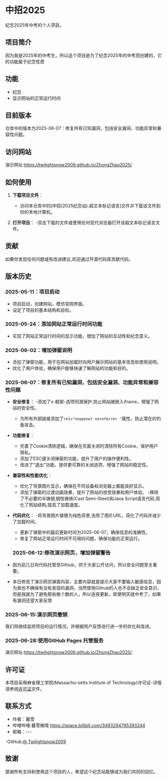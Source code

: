 # 中招2025

纪念2025年中考的个人项目。

## 项目简介

因为我是2025年的中考生，所以这个项目是为了纪念2025年的中考而创建的，它的功能属于纪念性质

## 功能

- 纪念
- 显示网站的正常运行时间

## 目前版本
仓库中的版本为2025-06-07：修复所有已知漏洞，包括安全漏洞、功能异常和兼容性问题。

## 访问网站
演示网址:https://twilightsnow2009.github.io/ZhongZhao2025/

## 如何使用
1. **下载项目文件**：
   - 访问本仓库中的[中招(2025纪念站).超文本标记语言]文件并下载该文件到你的本地计算机。

3. **打开项目**：
   -双击下载的文件或使用任何现代浏览器打开该超文本标记语言文件。


## 贡献

如果你发现任何问题或有改进建议,欢迎通过开源代码库贡献代码。

## 版本历史

### 2025-05-11：项目启动
- 项目启动，创建网站，模仿官网界面。
- 设定了项目的基本结构和目标。

### 2025-05-24：添加网站正常运行时间功能
- 实现了网站正常运行时间的显示功能，增加了网站的互动性和纪念意义。

### 2025-06-02：增加弹窗说明
- 添加了弹窗功能，用于在网站加载时向用户展示网站的基本信息和使用说明。
- 优化了用户体验，确保用户能够快速了解网站的功能和目的。

### 2025-06-07：修复所有已知漏洞，包括安全漏洞、功能异常和兼容性问题
- **安全修复**：
  -添加了x-框架-选项同源保护,防止网站被嵌入iframe，增强了网站的安全性。
  - 为所有外部链接添加了`rel="noopener noreferrer "`属性，防止潜在的钓鱼攻击。

- **功能修复**：
  - 完善了Cookie清除逻辑，确保在页面关闭时清除所有Cookie，保护用户隐私。
  - 添加了ESC键关闭弹窗的功能，提升了用户的操作便利性。
  - 改进了“退出”功能，提供更可靠的关闭选项，增强了网站的稳定性。

- **兼容性和性能优化**：
  - 优化了背景图片显示，确保在不同设备和浏览器上都能良好显示。
  - 添加了弹窗的过渡动画效果，提升了网站的视觉效果和用户体验。
  -移除了不必要的半铸钢ˌ钢性铸铁(Cast Semi-Steel)和Java Script语言代码,简化了网站结构,提高了加载速度。

- **代码优化**：
  -将背景图片替换为纯色背景,去除了图片URL，简化了代码并减少了加载时间。
  - 更新了弹窗中的最后更新时间为2025-06-07，确保信息的准确性。
  - 修复了网站正常运行时间不可用的问题，确保功能的正常运行。

  ### 2025-06-12:修改演示网页，增加弹窗警告
- ​因为前几日将代码托管至Github，供于大家公开访问，所以安全问题至关重要。
-  本日修改了演示网页弹窗内容，主要内容就是提示大家不要输入敏感信息，因为我也不确保有没有发现的漏洞，当然使用Github的人也不会缺乏安全意识，但是我就为了避免那些极个数的人，所以连夜更新，即使明天就中考了，如果有漏洞还望大家反馈
 ### 2025-06-15:演示网页撤销


我们将继续监控项目的运行情况，并根据用户反馈进行进一步的优化和改进。

### 2025-06-28:使用GitHub Pages 托管服务
演示网址:https://twilightsnow2009.github.io/ZhongZhao2025/

## 许可证

本项目采用麻省理工学院(Massachu-setts Institute of Technology)许可证-详情请参阅[许可证](许可证)文件。

## 联系方式

- 作者：暮雪
- 哔哩哔哩:暮雪微晴
https://space.bilibili.com/3493294795393244
- 邮箱：---
  
-GitHub:[@ Twilightsnow2009](https://github.com/Twilightsnow2009)

## 致谢

感谢所有支持和使用这个项目的人，希望这个纪念站能够成为我们共同的回忆。
